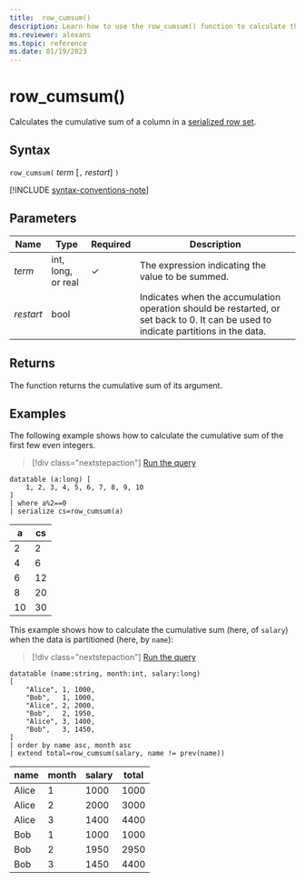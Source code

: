 ```yaml
---
title:  row_cumsum()
description: Learn how to use the row_cumsum() function to calculate the cumulative sum of a column in a serialized row set.
ms.reviewer: alexans
ms.topic: reference
ms.date: 01/19/2023
---
```

# row_cumsum()

Calculates the cumulative sum of a column in a [serialized row set](./windowsfunctions.md#serialized-row-set).

## Syntax

`row_cumsum(` *term* [`,` *restart*] `)`

[!INCLUDE [syntax-conventions-note](../../includes/syntax-conventions-note.md)]

## Parameters

| Name | Type | Required | Description |
|--|--|--|--|
| *term*| int, long, or real | &check; | The expression indicating the value to be summed.|
| *restart*| bool | | Indicates when the accumulation operation should be restarted, or set back to 0. It can be used to indicate partitions in the data.|

## Returns

The function returns the cumulative sum of its argument.

## Examples

The following example shows how to calculate the cumulative sum of the first
few even integers.

> [!div class="nextstepaction"]
> <a href="https://dataexplorer.azure.com/clusters/help/databases/Samples?query=H4sIAAAAAAAAAw3ITQqDMBBA4X1O8TYFhVmo1f5BTlJKGXVohaiQVITSwzfv271RP1kfjEJvhHV5ldwduVpohKPQCp1wEs7CRbgKdeUe7sf+tmgoBxq8p8orWZw0TF9jSD6u+3PY5rTNhZZ/2Wk/Y2kAAAA=" target="_blank">Run the query</a>

```kusto
datatable (a:long) [
    1, 2, 3, 4, 5, 6, 7, 8, 9, 10
]
| where a%2==0
| serialize cs=row_cumsum(a)
```

a    | cs
-----|-----
2    | 2
4    | 6
6    | 12
8    | 20
10   | 30

This example shows how to calculate the cumulative sum (here, of `salary`)
when the data is partitioned (here, by `name`):

> [!div class="nextstepaction"]
> <a href="https://dataexplorer.azure.com/clusters/help/databases/Samples?query=H4sIAAAAAAAAA2WPSw6CQAxA95yisoJkFuBnIQkLvYYxZgYaJJmPmSkqiYe3A7qBtovm9TVpW0mcSiNkVhqsAvnedgKMs3SveksCgtTSj5V2tsuTSwIc6Un3DaYCSq6iKMRMz04xgwX9u1uutcu0PB6W7o7pfuVONLrX5APOt+hBjRDvBhma39Gx5TG+CW0L5Ejq2rvXrRlMGEw2fyPmrU0ND4/P6fU8/wKEiBU0DAEAAA==" target="_blank">Run the query</a>

```kusto
datatable (name:string, month:int, salary:long)
[
    "Alice", 1, 1000,
    "Bob",   1, 1000,
    "Alice", 2, 2000,
    "Bob",   2, 1950,
    "Alice", 3, 1400,
    "Bob",   3, 1450,
]
| order by name asc, month asc
| extend total=row_cumsum(salary, name != prev(name))
```

name   | month  | salary  | total
-------|--------|---------|------
Alice  | 1      | 1000    | 1000
Alice  | 2      | 2000    | 3000
Alice  | 3      | 1400    | 4400
Bob    | 1      | 1000    | 1000
Bob    | 2      | 1950    | 2950
Bob    | 3      | 1450    | 4400
